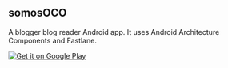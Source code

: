 ## somosOCO

A blogger blog reader Android app. It uses Android Architecture Components and Fastlane.

[![Get it on Google Play](http://i.imgur.com/7sq06lr.png)](https://play.google.com/store/apps/details?id=com.pekebyte.somosoco) 